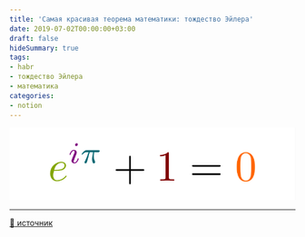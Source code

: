```yaml
---
title: 'Самая красивая теорема математики: тождество Эйлера'
date: 2019-07-02T00:00:00+03:00
draft: false
hideSummary: true
tags:
- habr
- тождество Эйлера
- математика
categories:
- notion
---
```


![image](../../images/eulers_identity.png "image")

---

[:link: источник](https://habr.com/ru/post/454136/)